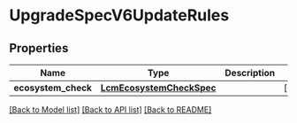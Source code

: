 # UpgradeSpecV6UpdateRules

## Properties
Name | Type | Description | Notes
------------ | ------------- | ------------- | -------------
**ecosystem_check** | [**LcmEcosystemCheckSpec**](LcmEcosystemCheckSpec.md) |  | [optional] 

[[Back to Model list]](../README.md#documentation-for-models) [[Back to API list]](../README.md#documentation-for-api-endpoints) [[Back to README]](../README.md)

